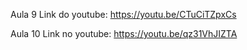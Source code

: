 Aula 9 Link do youtube:
https://youtu.be/CTuCiTZpxCs

Aula 10 Link no youtube:
https://youtu.be/qz31VhJIZTA
